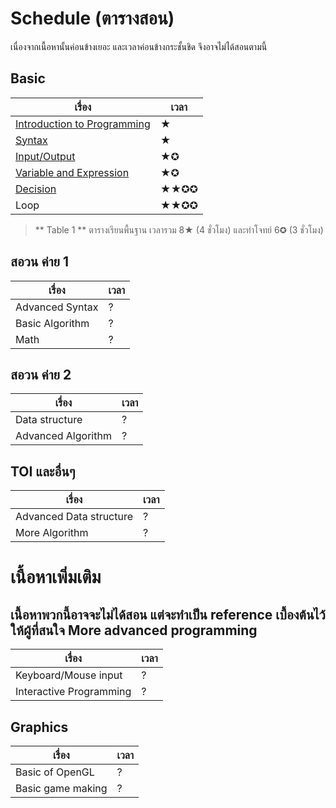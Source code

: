 Schedule (ตารางสอน)
==================
เนื่องจากเนื้อหานั้นค่อนข้างเยอะ และเวลาค่อนข้างกระชั้นชิด จึงอาจไม่ได้สอนตามนี้

Basic
-----


| เรื่อง | เวลา |
|-----|------|
|[Introduction to Programming](Introduction/README.md)|&#9733;|
|[Syntax](Introduction/syntax.md)|&#9733;|
|[Input/Output](Introduction/input-output.md)|&#9733;&#10026;|
|[Variable and Expression](Introduction/variable-expression.md)|&#9733;&#10026;|
|[Decision](Introduction/decision.md)|&#9733;&#9733;&#10026;&#10026;|
|Loop|&#9733;&#9733;&#10026;&#10026;|


> ** Table 1 ** ตารางเรียนพื้นฐาน เวลารวม 8&#9733; (4 ชั่วโมง) และทำโจทย์ 6&#10026; (3 ชั่วโมง)

สอวน ค่าย 1
-------


| เรื่อง | เวลา |
|-----|------|
|Advanced Syntax|?|
|Basic Algorithm|?|
|Math|?|


สอวน ค่าย 2
---------


| เรื่อง | เวลา |
|-----|------|
|Data structure|?|
|Advanced Algorithm|?|


TOI และอื่นๆ
---------


| เรื่อง | เวลา |
|-----|------|
|Advanced Data structure|?|
|More Algorithm|?|





เนื้อหาเพิ่มเติม
==========
เนื้อหาพวกนี้อาจจะไม่ได้สอน แต่จะทำเป็น reference เบื้องต้นไว้ให้ผู้ที่สนใจ
More advanced programming
-------------------------


| เรื่อง | เวลา |
|-----|------|
|Keyboard/Mouse input|?|
|Interactive Programming|?|


Graphics
--------


| เรื่อง | เวลา |
|-----|------|
|Basic of OpenGL|?|
|Basic game making|?|

